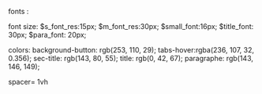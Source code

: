 fonts :
<link rel="preconnect" href="https://fonts.googleapis.com">
<link rel="preconnect" href="https://fonts.gstatic.com" crossorigin>
<link href="https://fonts.googleapis.com/css2?family=Hanken+Grotesk:ital,wght@0,100..900;1,100..900&family=Jaro:opsz@6..72&family=Noto+Sans+JP:wght@100..900&family=Poppins:ital,wght@0,100;0,200;0,300;0,400;0,500;0,600;0,700;0,800;0,900;1,100;1,200;1,300;1,400;1,500;1,600;1,700;1,800;1,900&family=Questrial&family=Roboto+Flex:opsz,wght@8..144,100..1000&family=Roboto:ital,wght@0,100..900;1,100..900&family=Rubik+Mono+One&display=swap" rel="stylesheet">

<link rel="preconnect" href="https://fonts.googleapis.com">
<link rel="preconnect" href="https://fonts.gstatic.com" crossorigin>
<link href="https://fonts.googleapis.com/css2?family=Hanken+Grotesk:ital,wght@0,100..900;1,100..900&family=Jaro:opsz@6..72&family=Noto+Sans+JP:wght@100..900&family=Poppins:ital,wght@0,100;0,200;0,300;0,400;0,500;0,600;0,700;0,800;0,900;1,100;1,200;1,300;1,400;1,500;1,600;1,700;1,800;1,900&family=Questrial&family=Roboto+Flex:opsz,wght@8..144,100..1000&family=Roboto:ital,wght@0,100..900;1,100..900&family=Rubik+Mono+One&display=swap" rel="stylesheet">

font size:
$s_font_res:15px;
$m_font_res:30px;
$small_font:16px;
$title_font: 30px;
$para_font: 20px;

colors:
background-button: rgb(253, 110, 29); 
tabs-hover:rgba(236, 107, 32, 0.356);
sec-title: rgb(143, 80, 55);
title: rgb(0, 42, 67);
paragraphe: rgb(143, 146, 149);


spacer= 1vh

